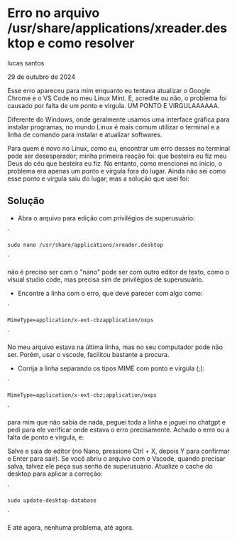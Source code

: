 # Erro no arquivo /usr/share/applications/xreader.desktop e como resolver

lucas santos

29 de outubro de 2024

Esse erro apareceu para mim enquanto eu tentava atualizar o Google Chrome e o VS Code no meu Linux Mint. E, acredite ou não, o problema foi causado por falta de um ponto e vírgula. UM PONTO E VIRGULAAAAAA.

Diferente do Windows, onde geralmente usamos uma interface gráfica para instalar programas, no mundo Linux é mais comum utilizar o terminal e a linha de comando para instalar e atualizar softwares.

Para quem é novo no Linux, como eu, encontrar um erro desses no terminal pode ser desesperador; minha primeira reação foi: que besteira eu fiz meu Deus do céu que besteira eu fiz. No entanto, como mencionei no início, o problema era apenas um ponto e vírgula fora do lugar. Ainda não sei como esse ponto e virgula saiu do lugar, mas a solução que usei foi:

## Solução

- Abra o arquivo para edição com privilégios de superusuário:

`

    sudo nano /usr/share/applications/xreader.desktop
`

não é preciso ser com o "nano" pode ser com outro editor de texto, como o visual studio code, mas precisa sim de privilégios de superusuário.


- Encontre a linha com o erro, que deve parecer com algo como:


`

    MimeType=application/x-ext-cbzapplication/oxps

`

No meu arquivo estava na última linha, mas no seu computador pode não ser. Porém, usar o vscode, 
facilitou bastante a procura.


- Corrija a linha separando os tipos MIME com ponto e vírgula (;):

`

    MimeType=application/x-ext-cbz;application/oxps

`

para mim que não sabia de nada, peguei toda a linha e joguei no chatgpt e pedi para ele verificar onde 
estava o erro precisamente. Achado o erro ou a falta de ponto e virgula, e:


Salve e saia do editor (no Nano, pressione Ctrl + X, depois Y para confirmar e Enter para sair). 
Se você abriu o arquivo com o Vscode, quando precisar salva, talvez ele peça sua senha de superusuario.
Atualize o cache do desktop para aplicar a correção:


`

    sudo update-desktop-database
`

E até agora, nenhuma problema, até agora.